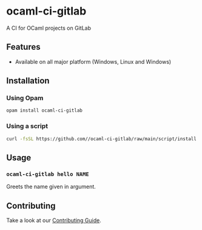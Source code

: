 # ocaml-ci-gitlab

A CI for OCaml projects on GitLab

## Features

- Available on all major platform (Windows, Linux and Windows)

## Installation

### Using Opam

```bash
opam install ocaml-ci-gitlab
```

### Using a script

```bash
curl -fsSL https://github.com//ocaml-ci-gitlab/raw/main/script/install.sh | bash
```

## Usage

### `ocaml-ci-gitlab hello NAME`

Greets the name given in argument.

## Contributing

Take a look at our [Contributing Guide](CONTRIBUTING.md).
